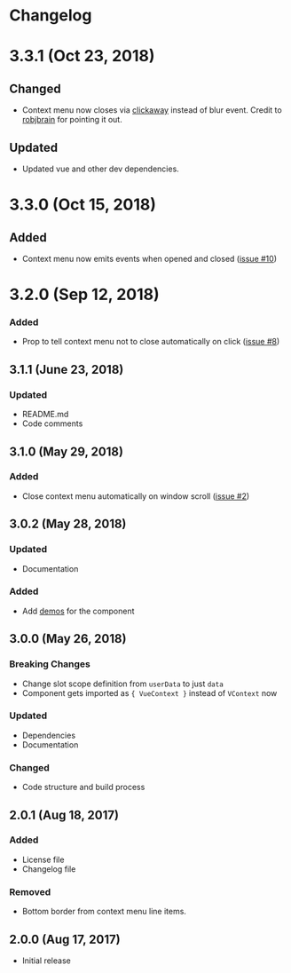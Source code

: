 # Changelog

# 3.3.1 (Oct 23, 2018)

## Changed
- Context menu now closes via [clickaway](https://github.com/simplesmiler/vue-clickaway)
instead of blur event. Credit to [robjbrain](https://github.com/robjbrain)
for pointing it out.

## Updated
- Updated vue and other dev dependencies.

# 3.3.0 (Oct 15, 2018)

## Added
- Context menu now emits events when opened and closed ([issue #10](https://github.com/rawilk/vue-context/issues/10))

# 3.2.0 (Sep 12, 2018)

### Added
- Prop to tell context menu not to close automatically on click ([issue #8](https://github.com/rawilk/vue-context/issues/8))

## 3.1.1 (June 23, 2018)

### Updated
- README.md
- Code comments

## 3.1.0 (May 29, 2018)

### Added
- Close context menu automatically on window scroll ([issue #2](https://github.com/rawilk/vue-context/issues/2))

## 3.0.2 (May 28, 2018)

### Updated
- Documentation

### Added
- Add [demos](https://rawilk.github.io/vue-context) for the component

## 3.0.0 (May 26, 2018)

### Breaking Changes
- Change slot scope definition from `userData` to just `data`
- Component gets imported as `{ VueContext }` instead of `VContext` now

### Updated
- Dependencies
- Documentation

### Changed
- Code structure and build process

## 2.0.1 (Aug 18, 2017)

### Added
- License file
- Changelog file

### Removed
- Bottom border from context menu line items.

## 2.0.0 (Aug 17, 2017)
- Initial release
